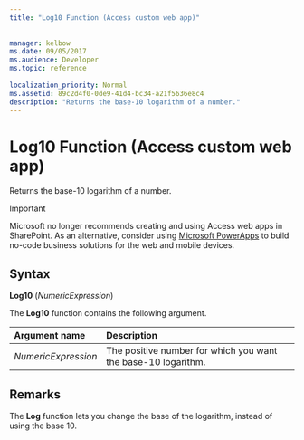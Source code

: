 ```yaml
---
title: "Log10 Function (Access custom web app)"
 
 
manager: kelbow
ms.date: 09/05/2017
ms.audience: Developer
ms.topic: reference
  
localization_priority: Normal
ms.assetid: 89c2d4f0-0de9-41d4-bc34-a21f5636e8c4
description: "Returns the base-10 logarithm of a number."
---
```


# Log10 Function (Access custom web app)

Returns the base-10 logarithm of a number.
  
> [!IMPORTANT]
> Microsoft no longer recommends creating and using Access web apps in SharePoint. As an alternative, consider using [Microsoft PowerApps](https://powerapps.microsoft.com/en-us/) to build no-code business solutions for the web and mobile devices. 
  
## Syntax

 **Log10** (*NumericExpression*) 
  
The **Log10** function contains the following argument. 
  
|**Argument name**|**Description**|
|:-----|:-----|
| *NumericExpression*  <br/> |The positive number for which you want the base-10 logarithm.  <br/> |
   
## Remarks

The **Log** function lets you change the base of the logarithm, instead of using the base 10. 
  

